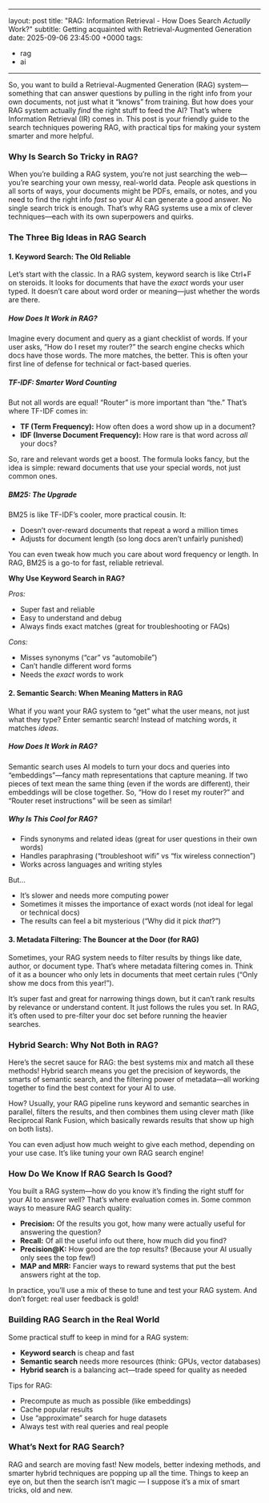 
---
layout: post
title: "RAG: Information Retrieval - How Does Search *Actually* Work?"
subtitle: Getting acquainted with Retrieval-Augmented Generation
date: 2025-09-06 23:45:00 +0000
tags:
- rag
- ai
---

So, you want to build a Retrieval-Augmented Generation (RAG) system—something that can answer questions by pulling in the right info from your own documents, not just what it “knows” from training. But how does your RAG system actually *find* the right stuff to feed the AI? That’s where Information Retrieval (IR) comes in. This post is your friendly guide to the search techniques powering RAG, with practical tips for making your system smarter and more helpful.

### Why Is Search So Tricky in RAG?

When you’re building a RAG system, you’re not just searching the web—you’re searching your own messy, real-world data. People ask questions in all sorts of ways, your documents might be PDFs, emails, or notes, and you need to find the right info *fast* so your AI can generate a good answer. No single search trick is enough. That’s why RAG systems use a mix of clever techniques—each with its own superpowers and quirks.

### The Three Big Ideas in RAG Search

#### 1. Keyword Search: The Old Reliable

Let’s start with the classic. In a RAG system, keyword search is like Ctrl+F on steroids. It looks for documents that have the *exact* words your user typed. It doesn’t care about word order or meaning—just whether the words are there.

##### How Does It Work in RAG?

Imagine every document and query as a giant checklist of words. If your user asks, “How do I reset my router?” the search engine checks which docs have those words. The more matches, the better. This is often your first line of defense for technical or fact-based queries.

##### TF-IDF: Smarter Word Counting

But not all words are equal! “Router” is more important than “the.” That’s where TF-IDF comes in:

- **TF (Term Frequency):** How often does a word show up in a document?
- **IDF (Inverse Document Frequency):** How rare is that word across *all* your docs?

So, rare and relevant words get a boost. The formula looks fancy, but the idea is simple: reward documents that use your special words, not just common ones.

##### BM25: The Upgrade

BM25 is like TF-IDF’s cooler, more practical cousin. It:
- Doesn’t over-reward documents that repeat a word a million times
- Adjusts for document length (so long docs aren’t unfairly punished)

You can even tweak how much you care about word frequency or length. In RAG, BM25 is a go-to for fast, reliable retrieval.

**Why Use Keyword Search in RAG?**

*Pros:*
- Super fast and reliable
- Easy to understand and debug
- Always finds exact matches (great for troubleshooting or FAQs)

*Cons:*
- Misses synonyms (“car” vs “automobile”)
- Can’t handle different word forms
- Needs the *exact* words to work


#### 2. Semantic Search: When Meaning Matters in RAG

What if you want your RAG system to “get” what the user means, not just what they type? Enter semantic search! Instead of matching words, it matches *ideas*.

##### How Does It Work in RAG?

Semantic search uses AI models to turn your docs and queries into “embeddings”—fancy math representations that capture meaning. If two pieces of text mean the same thing (even if the words are different), their embeddings will be close together. So, “How do I reset my router?” and “Router reset instructions” will be seen as similar!

##### Why Is This Cool for RAG?

- Finds synonyms and related ideas (great for user questions in their own words)
- Handles paraphrasing (“troubleshoot wifi” vs “fix wireless connection”)
- Works across languages and writing styles

But…
- It’s slower and needs more computing power
- Sometimes it misses the importance of exact words (not ideal for legal or technical docs)
- The results can feel a bit mysterious (“Why did it pick *that*?”)

#### 3. Metadata Filtering: The Bouncer at the Door (for RAG)

Sometimes, your RAG system needs to filter results by things like date, author, or document type. That’s where metadata filtering comes in. Think of it as a bouncer who only lets in documents that meet certain rules (“Only show me docs from this year!”).

It’s super fast and great for narrowing things down, but it can’t rank results by relevance or understand content. It just follows the rules you set. In RAG, it’s often used to pre-filter your doc set before running the heavier searches.

### Hybrid Search: Why Not Both in RAG?

Here’s the secret sauce for RAG: the best systems mix and match all these methods! Hybrid search means you get the precision of keywords, the smarts of semantic search, and the filtering power of metadata—all working together to find the best context for your AI to use.

How? Usually, your RAG pipeline runs keyword and semantic searches in parallel, filters the results, and then combines them using clever math (like Reciprocal Rank Fusion, which basically rewards results that show up high on both lists).

You can even adjust how much weight to give each method, depending on your use case. It’s like tuning your own RAG search engine!

### How Do We Know If RAG Search Is Good?

You built a RAG system—how do you know it’s finding the right stuff for your AI to answer well? That’s where evaluation comes in. Some common ways to measure RAG search quality:

- **Precision:** Of the results you got, how many were actually useful for answering the question?
- **Recall:** Of all the useful info out there, how much did you find?
- **Precision@K:** How good are the *top* results? (Because your AI usually only sees the top few!)
- **MAP and MRR:** Fancier ways to reward systems that put the best answers right at the top.

In practice, you’ll use a mix of these to tune and test your RAG system. And don’t forget: real user feedback is gold!

### Building RAG Search in the Real World

Some practical stuff to keep in mind for a RAG system:

- **Keyword search** is cheap and fast
- **Semantic search** needs more resources (think: GPUs, vector databases)
- **Hybrid search** is a balancing act—trade speed for quality as needed

Tips for RAG:
- Precompute as much as possible (like embeddings)
- Cache popular results
- Use “approximate” search for huge datasets
- Always test with real queries and real people

### What’s Next for RAG Search?

RAG and search are moving fast! New models, better indexing methods, and smarter hybrid techniques are popping up all the time. Things to keep an eye on, but then the search isn’t magic — I suppose it’s a mix of smart tricks, old and new. 